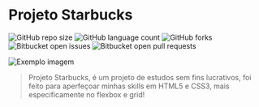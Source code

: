# Projeto Starbucks

![GitHub repo size](https://img.shields.io/github/repo-size/pinuya/project-starbucks?style=for-the-badge)
![GitHub language count](https://img.shields.io/github/languages/count/pinuya/project-starbucks?style=for-the-badge)
![GitHub forks](https://img.shields.io/github/forks/pinuya/project-starbucks?style=for-the-badge)
![Bitbucket open issues](https://img.shields.io/bitbucket/issues/pinuya/project-starbucks?style=for-the-badge)
![Bitbucket open pull requests](https://img.shields.io/bitbucket/pr-raw/pinuya/project-starbucks?style=for-the-badge)

<img src="https://media.discordapp.net/attachments/1226542179380494359/1238584742085922856/image.png?ex=663fd16e&is=663e7fee&hm=e1265c9a2dc20665d860820362fb4581cd5be7a5263a45bf07d0eb3029fddb6a&=&format=webp&quality=lossless&width=1920&height=553" alt="Exemplo imagem">

> Projeto Starbucks, é um projeto de estudos sem fins lucrativos, foi feito para aperfeçoar minhas skills em HTML5 e CSS3, mais especificamente no flexbox e grid!
